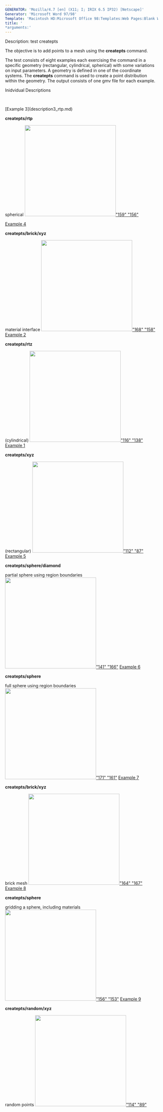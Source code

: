 ```yaml
---
GENERATOR: 'Mozilla/4.7 [en] (X11; I; IRIX 6.5 IP32) [Netscape]'
Generator: 'Microsoft Word 97/98'
Template: 'Macintosh HD:Microsoft Office 98:Templates:Web Pages:Blank Web Page'
title: '
*arguments:'
---
```


 Description: test createpts

  The objective is to add points to a mesh using the **createpts**
  command.
 
  The test consists of eight examples each exercising the command in a
  specific geometry (rectangular, cylindrical, spherical) with some
  variations on input parameters. A geometry is defined in one of the
  coordinate systems. The **createpts** command is used to create a
  point distribution within the geometry. The output consists of one
  gmv file for each example.

 Inidvidual Descriptions

 

<div align="left">
[Example 3](description3_rtp.md)

**createpts/rtp**

spherical [<img height="300" width="300" src="https://lanl.github.io/LaGriT/assets/images/image3tn.gif">"159"
"156"](description3_rtp.md)


[Example 4](description4_brick.md)

**createpts/brick/xyz**

material interface [<img height="300" width="300" src="https://lanl.github.io/LaGriT/assets/images/image4tn.gif">"168"
"158"](description4_brick.md)
[Example 2](description2_rtz.md)

**createpts/rtz**

(cylindrical) [<img height="300" width="300" src="https://lanl.github.io/LaGriT/assets/images/image2tn.gif">"116"
"138"](description2_rtz.md)
[Example 1](description1_xyz.md)

**createpts/xyz**

(rectangular) [<img height="300" width="300" src="https://lanl.github.io/LaGriT/assets/images/image1tn.gif">"112"
"87"](description1_xyz.md)
[Example 5](description5_sphere.md) 

**createpts/sphere/diamond**

partial sphere using region boundaries[<img height="300" width="300" src="https://lanl.github.io/LaGriT/assets/images/image5tn.gif">"141"
"166"](description5_sphere.md)
[Example 6](description6_sphereB.md)

**createpts/sphere**

full sphere using region boundaries [<img height="300" width="300" src="https://lanl.github.io/LaGriT/assets/images/image6tn.gif">"171"
"161"](description6_sphereB.md)
[Example 7](description7_brickB.md)

**createpts/brick/xyz**

brick mesh [<img height="300" width="300" src="https://lanl.github.io/LaGriT/assets/images/image7tn.gif">"164"
"167"](description7_brickB.md)
[Example 8](description8_sphereC.md)

**createpts/sphere**

gridding a sphere, including materials[<img height="300" width="300" src="https://lanl.github.io/LaGriT/assets/images/image8tn.gif">"156"
"153"](description8_sphereC.md)
[Example 9](description9_random.md) 

**createpts/random/xyz**

random points [<img height="300" width="300" src="https://lanl.github.io/LaGriT/assets/images/random_tn.gif">"114"
"89"](description9_random.md)

